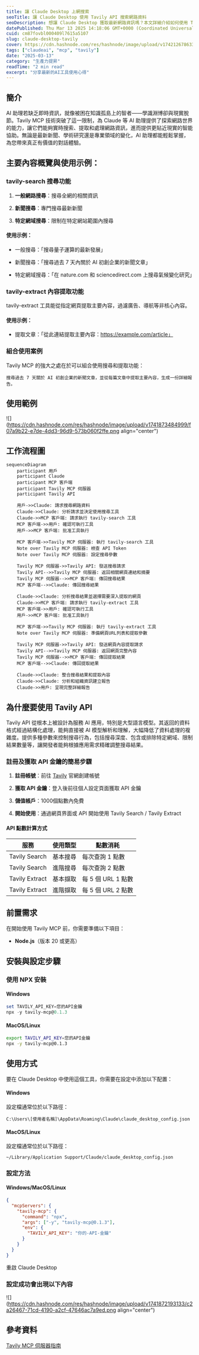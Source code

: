 ```yaml
---
title: 讓 Claude Desktop 上網搜索
seoTitle: 讓 Claude Desktop 使用 Tavily API 搜索網路資料
seoDescription: 想讓 Claude Desktop 獲取最新網路資訊嗎？本文詳細介紹如何使用 Tavily MCP 技術，讓您的 AI 助理能即時搜索和提取網路資料。輕鬆設定 Claude Desktop 與 Tavily API 的連接，掌握最新新聞、研究資料和專業知識，讓 AI 對話體驗更貼近現實且更有價值。附完整安裝指南
datePublished: Thu Mar 13 2025 14:18:06 GMT+0000 (Coordinated Universal Time)
cuid: cm87fovbl000409l7615a5107
slug: claude-desktop-tavily
cover: https://cdn.hashnode.com/res/hashnode/image/upload/v1742126786337/ebe1cdff-72f0-4cd0-bde4-f38917f2c4b4.png
tags: ["claudeai", "mcp", "tavily"]
date: "2025-03-13"
category: "生產力提昇"
readTime: "2 min read"
excerpt: "分享最新的AI工具使用心得"
---
```


## 簡介

AI 助理若缺乏即時資訊，就像被困在知識孤島上的智者——學識淵博卻與現實脫節。Tavily MCP 技術突破了這一限制，為 Claude 等 AI 助理提供了探索網路世界的能力，讓它們能夠實時搜索、提取和處理網路資訊，進而提供更貼近現實的智能協助。無論是最新新聞、學術研究還是專業領域的變化，AI 助理都能輕鬆掌握，為您帶來真正有價值的對話體驗。

## 主要內容概覽與使用示例：

### tavily-search 搜尋功能

1. **一般網路搜尋**：搜尋全網的相關資訊
    
2. **新聞搜尋**：專門搜尋最新新聞
    
3. **特定網域搜尋**：限制在特定網站範圍內搜尋
    

#### 使用示例：

* 一般搜尋：「搜尋量子運算的最新發展」
    
* 新聞搜尋：「搜尋過去 7 天內關於 AI 初創企業的新聞文章」
    
* 特定網域搜尋：「在 nature.com 和 sciencedirect.com 上搜尋氣候變化研究」
    

### tavily-extract 內容提取功能

tavily-extract 工具能從指定網頁提取主要內容，過濾廣告、導航等非核心內容。

#### 使用示例：

* 提取文章：「從此連結提取主要內容：https://example.com/article」
    

### 組合使用案例

Tavily MCP 的強大之處在於可以組合使用搜尋和提取功能：

```plaintext
搜尋過去 7 天關於 AI 初創企業的新聞文章，並從每篇文章中提取主要內容，生成一份詳細報告。
```

## 使用範例

![](https://cdn.hashnode.com/res/hashnode/image/upload/v1741873484999/f07a9b22-e7de-4dd3-96d9-573b060f2ffe.png align="center")

## 工作流程圖

```mermaid
sequenceDiagram
    participant 用戶
    participant Claude
    participant MCP 客戶端
    participant Tavily MCP 伺服器
    participant Tavily API

    用戶->>Claude: 請求搜尋網路資料
    Claude->>Claude: 分析請求並決定使用搜尋工具
    Claude->>MCP 客戶端: 請求執行 tavily-search 工具
    MCP 客戶端->>用戶: 確認可執行工具
    用戶->>MCP 客戶端: 批准工具執行
    
    MCP 客戶端->>Tavily MCP 伺服器: 執行 tavily-search 工具
    Note over Tavily MCP 伺服器: 檢查 API Token
    Note over Tavily MCP 伺服器: 設定搜尋參數 
    
    Tavily MCP 伺服器->>Tavily API: 發送搜尋請求
    Tavily API-->>Tavily MCP 伺服器: 返回相關網頁連結和摘要
    Tavily MCP 伺服器-->>MCP 客戶端: 傳回搜尋結果
    MCP 客戶端-->>Claude: 傳回搜尋結果
    
    Claude->>Claude: 分析搜尋結果並選擇需要深入提取的網頁
    Claude->>MCP 客戶端: 請求執行 tavily-extract 工具
    MCP 客戶端->>用戶: 確認可執行工具
    用戶->>MCP 客戶端: 批准工具執行
    
    MCP 客戶端->>Tavily MCP 伺服器: 執行 tavily-extract 工具
    Note over Tavily MCP 伺服器: 準備網頁URL列表和提取參數
    
    Tavily MCP 伺服器->>Tavily API: 發送網頁內容提取請求
    Tavily API-->>Tavily MCP 伺服器: 返回網頁完整內容
    Tavily MCP 伺服器-->>MCP 客戶端: 傳回提取結果
    MCP 客戶端-->>Claude: 傳回提取結果
    
    Claude->>Claude: 整合搜尋結果和提取內容
    Claude->>Claude: 分析和組織資訊建立報告
    Claude->>用戶: 呈現完整詳細報告
```

## 為什麼要使用 Tavily API

Tavily API 從根本上被設計為服務 AI 應用，特別是大型語言模型。其返回的資料格式經過結構化處理，能夠直接被 AI 模型解析和理解，大幅降低了資料處理的複雜度。提供多種參數來控制搜尋行為，包括搜尋深度、包含或排除特定網域、限制結果數量等，讓開發者能夠根據應用需求精確調整搜尋結果。

### 註冊及獲取 API 金鑰的簡易步驟

1. **註冊帳號**：前往 [Tavily](https://app.tavily.com) 官網創建帳號
    
2. **獲取 API 金鑰**：登入後前往個人設定頁面獲取 API 金鑰
    
3. **儲值帳戶**：1000個點數內免費
    
4. **開始使用**：通過網頁界面或 API 開始使用 Tavily Search / Tavily Extract
    

#### API 點數計算方式

| 服務 | 使用類型 | 點數消耗 |
| --- | --- | --- |
| Tavily Search | 基本搜尋 | 每次查詢 1 點數 |
| Tavily Search | 進階搜尋 | 每次查詢 2 點數 |
| Tavily Extract | 基本擷取 | 每 5 個 URL 1 點數 |
| Tavily Extract | 進階擷取 | 每 5 個 URL 2 點數 |

## 前置需求

在開始使用 Tavily MCP 前，你需要準備以下項目：

* **Node.js**（版本 20 或更高）
    

## 安裝與設定步驟

### 使用 NPX 安裝

#### Windows

```powershell
set TAVILY_API_KEY=您的API金鑰
npx -y tavily-mcp@0.1.3
```

#### MacOS/Linux

```bash
export TAVILY_API_KEY=您的API金鑰
npx -y tavily-mcp@0.1.3
```

## **使用方式**

要在 Claude Desktop 中使用這個工具，你需要在設定中添加以下配置：

#### Windows

設定檔通常位於以下路徑：

```plaintext
C:\Users\[使用者名稱]\AppData\Roaming\Claude\claude_desktop_config.json
```

#### MacOS/Linux

設定檔通常位於以下路徑：

```plaintext
~/Library/Application Support/Claude/claude_desktop_config.json
```

### 設定方法

#### Windows/MacOS/Linux

```json
{
  "mcpServers": {
    "tavily-mcp": {
      "command": "npx",
      "args": ["-y", "tavily-mcp@0.1.3"],
      "env": {
        "TAVILY_API_KEY": "你的-API-金鑰"
      }
    }
  }
}
```

重啟 Claude Desktop

### 設定成功會出現以下內容

![](https://cdn.hashnode.com/res/hashnode/image/upload/v1741872193133/c2a26467-71cd-4190-a2cf-47646ac7a9ed.png align="center")

## 參考資料

[Tavily MCP 伺服器指南](https://github.com/tavily-ai/tavily-mcp)